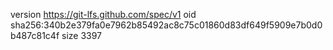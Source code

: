 version https://git-lfs.github.com/spec/v1
oid sha256:340b2e379fa0e7962b85492ac8c75c01860d83df649f5909e7b0d0b487c81c4f
size 3397
